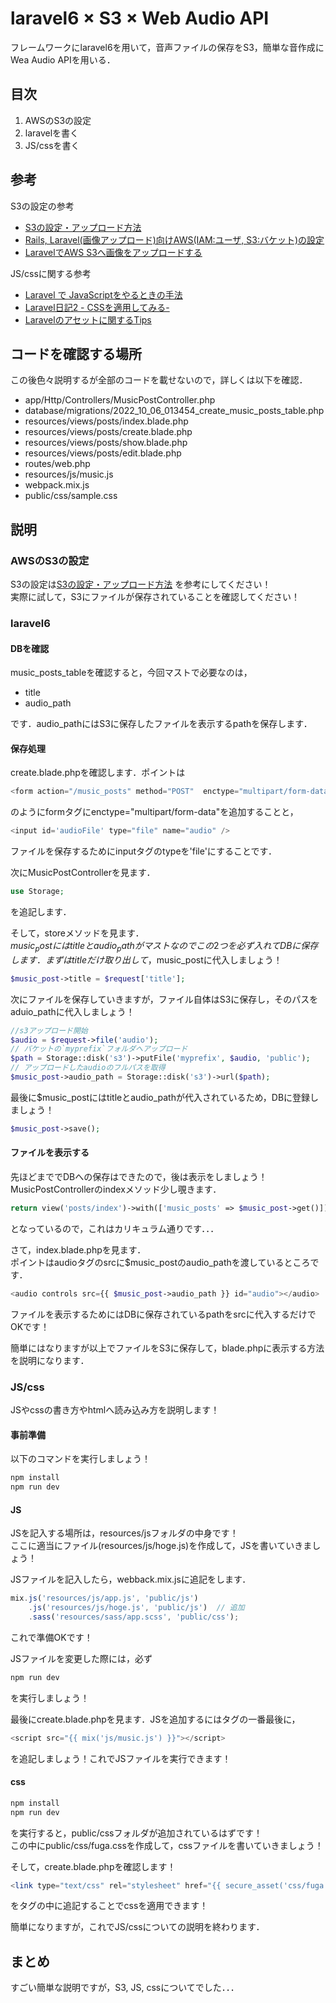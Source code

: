 # laravel6 × S3 × Web Audio API

フレームワークにlaravel6を用いて，音声ファイルの保存をS3，簡単な音作成にWea Audio APIを用いる．

## 目次
1. AWSのS3の設定
2. laravelを書く
3. JS/cssを書く

## 参考
S3の設定の参考
- [S3の設定・アップロード方法](https://notepm.jp/sharing/b51bf504-3032-407b-b520-0c73e0c25f70)
- [Rails, Laravel(画像アップロード)向けAWS(IAM:ユーザ, S3:バケット)の設定](https://qiita.com/nobu0717/items/4425c02157bc5e88d7b6)
- [LaravelでAWS S3へ画像をアップロードする](https://qiita.com/nobu0717/items/51dfcecda90d3c5958b8)

JS/cssに関する参考
- [Laravel で JavaScriptをやるときの手法](https://qiita.com/ntm718/items/fed0e1060557a4e28ef3)
- [Laravel日記2 - CSSを適用してみる-](https://qiita.com/kotsuban-teikin/items/9b00d0faa0b7eaf70796)
- [Laravelのアセットに関するTips](https://qiita.com/sakuraya/items/411dbc2e1e633928340e)

## コードを確認する場所
この後色々説明するが全部のコードを載せないので，詳しくは以下を確認．
- app/Http/Controllers/MusicPostController.php
- database/migrations/2022_10_06_013454_create_music_posts_table.php
- resources/views/posts/index.blade.php
- resources/views/posts/create.blade.php
- resources/views/posts/show.blade.php
- resources/views/posts/edit.blade.php
- routes/web.php
- resources/js/music.js
- webpack.mix.js
- public/css/sample.css

## 説明

### AWSのS3の設定

S3の設定は[S3の設定・アップロード方法](https://notepm.jp/sharing/b51bf504-3032-407b-b520-0c73e0c25f70)
を参考にしてください！  
実際に試して，S3にファイルが保存されていることを確認してください！

### laravel6

#### DBを確認
music_posts_tableを確認すると，今回マストで必要なのは，
- title
- audio_path

です．audio_pathにはS3に保存したファイルを表示するpathを保存します．

#### 保存処理
create.blade.phpを確認します．ポイントは
```php
<form action="/music_posts" method="POST"  enctype="multipart/form-data">
```
のようにformタグにenctype="multipart/form-data"を追加することと，
```php
<input id='audioFile' type="file" name="audio" />
```
ファイルを保存するためにinputタグのtypeを'file'にすることです．

次にMusicPostControllerを見ます．
```php
use Storage;
```
を追記します．

そして，storeメソッドを見ます．  
$music_postにはtitleとaudio_pathがマストなのでこの2つを必ず入れてDBに保存します．  
まずはtitleだけ取り出して，$music_postに代入しましょう！
```php
$music_post->title = $request['title'];
```
次にファイルを保存していきますが，ファイル自体はS3に保存し，そのパスをaduio_pathに代入しましょう！
```php
//s3アップロード開始
$audio = $request->file('audio');
// バケットの`myprefix`フォルダへアップロード
$path = Storage::disk('s3')->putFile('myprefix', $audio, 'public');
// アップロードしたaudioのフルパスを取得
$music_post->audio_path = Storage::disk('s3')->url($path);
```
最後に$music_postにはtitleとaudio_pathが代入されているため，DBに登録しましょう！
```php
$music_post->save();
```

#### ファイルを表示する
先ほどまででDBへの保存はできたので，後は表示をしましょう！  
MusicPostControllerのindexメソッド少し覗きます．
```php
return view('posts/index')->with(['music_posts' => $music_post->get()]);
```
となっているので，これはカリキュラム通りです．．．

さて，index.blade.phpを見ます．  
ポイントはaudioタグのsrcに$music_postのaudio_pathを渡しているところです．
```php
<audio controls src={{ $music_post->audio_path }} id="audio"></audio>
```
ファイルを表示するためにはDBに保存されているpathをsrcに代入するだけでOKです！

簡単にはなりますが以上でファイルをS3に保存して，blade.phpに表示する方法を説明になります．

### JS/css
JSやcssの書き方やhtmlへ読み込み方を説明します！

#### 事前準備
以下のコマンドを実行しましょう！

```bash
npm install
npm run dev
```

#### JS
JSを記入する場所は，resources/jsフォルダの中身です！  
ここに適当にファイル(resources/js/hoge.js)を作成して，JSを書いていきましょう！

JSファイルを記入したら，webback.mix.jsに追記をします．
```js
mix.js('resources/js/app.js', 'public/js')
    .js('resources/js/hoge.js', 'public/js')  // 追加
    .sass('resources/sass/app.scss', 'public/css');
```
これで準備OKです！

JSファイルを変更した際には，必ず
```bash
npm run dev
```
を実行しましょう！

最後にcreate.blade.phpを見ます．JSを追加するには<body>タグの一番最後に，
```php
<script src="{{ mix('js/music.js') }}"></script>
```
を追記しましょう！これでJSファイルを実行できます！

#### css
```bash
npm install
npm run dev
```
を実行すると，public/cssフォルダが追加されているはずです！  
この中にpublic/css/fuga.cssを作成して，cssファイルを書いていきましょう！

そして，create.blade.phpを確認します！
```php
<link type="text/css" rel="stylesheet" href="{{ secure_asset('css/fuga.css') }}">
```
を<head>タグの中に追記することでcssを適用できます！

簡単になりますが，これでJS/cssについての説明を終わります．

## まとめ
すごい簡単な説明ですが，S3, JS, cssについてでした．．．
